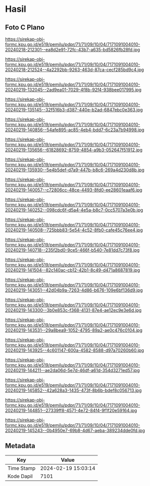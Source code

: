 # Hasil

## Foto C Plano

https://sirekap-obj-formc.kpu.go.id/e519/pemilu/pdpr/71/71/09/10/04/7171091004010-20240218-212301--ea8d2e91-72fc-43b7-a635-bd5826fb28fd.jpg

https://sirekap-obj-formc.kpu.go.id/e519/pemilu/pdpr/71/71/09/10/04/7171091004010-20240218-212524--4a2292bb-9263-463d-87ca-cecf285bd9c4.jpg

https://sirekap-obj-formc.kpu.go.id/e519/pemilu/pdpr/71/71/09/10/04/7171091004010-20240219-132045--2ad9ea01-7029-4f8b-92f4-938bee017995.jpg

https://sirekap-obj-formc.kpu.go.id/e519/pemilu/pdpr/71/71/09/10/04/7171091004010-20240219-135145--32f516b3-d387-440e-b2ad-6847ebc0e363.jpg

https://sirekap-obj-formc.kpu.go.id/e519/pemilu/pdpr/71/71/09/10/04/7171091004010-20240219-140856--54afe895-ac85-4eb4-bdd7-6c23a7b94998.jpg

https://sirekap-obj-formc.kpu.go.id/e519/pemilu/pdpr/71/71/09/10/04/7171091004010-20240219-135656--61828692-8759-4854-a9b3-052647f51912.jpg

https://sirekap-obj-formc.kpu.go.id/e519/pemilu/pdpr/71/71/09/10/04/7171091004010-20240219-135930--5e4b5def-d7a9-447b-b8c6-269a4d230d8b.jpg

https://sirekap-obj-formc.kpu.go.id/e519/pemilu/pdpr/71/71/09/10/04/7171091004010-20240219-140057--c72806cc-48ce-4493-8fd0-ee28601eaaf6.jpg

https://sirekap-obj-formc.kpu.go.id/e519/pemilu/pdpr/71/71/09/10/04/7171091004010-20240219-140252--098cdc6f-d5a4-4e5a-b8c7-0cc5707a3e0b.jpg

https://sirekap-obj-formc.kpu.go.id/e519/pemilu/pdpr/71/71/09/10/04/7171091004010-20240219-140508--725bbb83-5e54-4c52-8fb0-cafe45c76ee4.jpg

https://sirekap-obj-formc.kpu.go.id/e519/pemilu/pdpr/71/71/09/10/04/7171091004010-20240219-140718--235f2bd0-9ce5-466f-b540-7e81dd7c73f8.jpg

https://sirekap-obj-formc.kpu.go.id/e519/pemilu/pdpr/71/71/09/10/04/7171091004010-20240219-141504--82c140ac-cb12-42b1-8c49-d471a8687819.jpg

https://sirekap-obj-formc.kpu.go.id/e519/pemilu/pdpr/71/71/09/10/04/7171091004010-20240219-143051--42d04b9a-7263-4d86-b676-109e6bf136d9.jpg

https://sirekap-obj-formc.kpu.go.id/e519/pemilu/pdpr/71/71/09/10/04/7171091004010-20240219-143300--3b0e853c-f368-4131-87e4-ae12ec9e3e6d.jpg

https://sirekap-obj-formc.kpu.go.id/e519/pemilu/pdpr/71/71/09/10/04/7171091004010-20240219-143531--29a8bea9-1052-4795-89a2-ae0c476c0104.jpg

https://sirekap-obj-formc.kpu.go.id/e519/pemilu/pdpr/71/71/09/10/04/7171091004010-20240219-143925--4c601147-600a-4582-8588-d97a70260b60.jpg

https://sirekap-obj-formc.kpu.go.id/e519/pemilu/pdpr/71/71/09/10/04/7171091004010-20240219-144211--ae2da06d-5e7d-46df-a61d-354d3271ed57.jpg

https://sirekap-obj-formc.kpu.go.id/e519/pemilu/pdpr/71/71/09/10/04/7171091004010-20240219-145852--42a628a3-1435-473f-8b6b-bdef8c056713.jpg

https://sirekap-obj-formc.kpu.go.id/e519/pemilu/pdpr/71/71/09/10/04/7171091004010-20240219-144851--27339ff8-4571-4e72-84f4-9f1f20e59164.jpg

https://sirekap-obj-formc.kpu.go.id/e519/pemilu/pdpr/71/71/09/10/04/7171091004010-20240219-145243--0b4950e7-69b8-4d67-aeba-389234dde0fd.jpg


## Metadata

| Key        | Value               |
| ---------- | ------------------- |
| Time Stamp | 2024-02-19 15:03:14 |
| Kode Dapil | 7101                |



